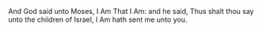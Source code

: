 And God said unto Moses, I Am That I Am: and he said, Thus shalt thou say unto the children of Israel, I Am hath sent me unto you.

